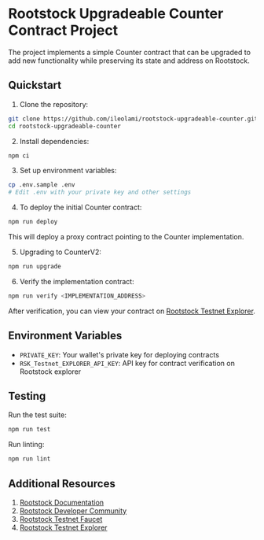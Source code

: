 # Rootstock Upgradeable Counter Contract Project

The project implements a simple Counter contract that can be upgraded to add new functionality while preserving its state and address on Rootstock.

## Quickstart

1. Clone the repository:

```bash
git clone https://github.com/ileolami/rootstock-upgradeable-counter.git
cd rootstock-upgradeable-counter
```

2. Install dependencies:

```bash
npm ci
```

3. Set up environment variables:

```bash
cp .env.sample .env
# Edit .env with your private key and other settings
```

4. To deploy the initial Counter contract:

```bash
npm run deploy
```

This will deploy a proxy contract pointing to the Counter implementation.

5. Upgrading to CounterV2:

```bash
npm run upgrade
```

6. Verify the implementation contract:

```bash
npm run verify <IMPLEMENTATION_ADDRESS>
```

After verification, you can view your contract on [Rootstock Testnet Explorer](https://explorer.testnet.rootstock.io/).

## Environment Variables

- `PRIVATE_KEY`: Your wallet's private key for deploying contracts
- `RSK_Testnet_EXPLORER_API_KEY`: API key for contract verification on Rootstock explorer

## Testing

Run the test suite:

```bash
npm run test
```

Run linting:

```bash
npm run lint
```

## Additional Resources

1. [Rootstock Documentation](https://dev.rootstock.io/)
2. [Rootstock Developer Community](http://discord.gg/rootstock)
3. [Rootstock Testnet Faucet](https://faucet.rootstock.io/)
4. [Rootstock Testnet Explorer](https://explorer.testnet.rootstock.io/)
